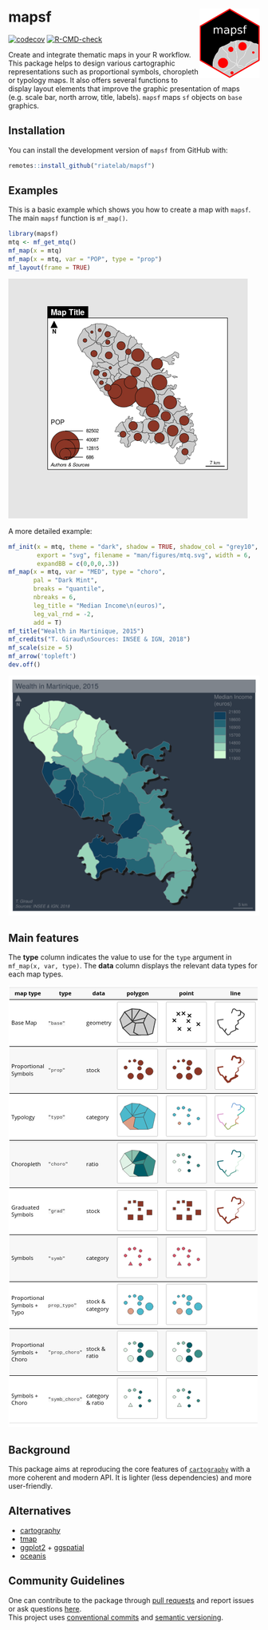 
<!-- README.md is generated from README.Rmd. Please edit that file -->

# mapsf <img src="man/figures/logo.png" align="right" width="120"/>

<!-- badges: start -->

[![codecov](https://codecov.io/gh/rcarto/mapsf/branch/master/graph/badge.svg?token=G8MZTHC9KQ)](undefined)
[![R-CMD-check](https://github.com/riatelab/mapsf/workflows/R-CMD-check/badge.svg)](https://github.com/riatelab/mapsf/actions)
<!-- badges: end -->

Create and integrate thematic maps in your R workflow. This package
helps to design various cartographic representations such as
proportional symbols, choropleth or typology maps. It also offers
several functions to display layout elements that improve the graphic
presentation of maps (e.g. scale bar, north arrow, title, labels).
`mapsf` maps `sf` objects on `base` graphics.

## Installation

<!-- You can install the released version of mapsf  -->
<!-- from [CRAN](https://CRAN.R-project.org) with: -->
<!-- ``` r -->
<!-- install.packages("mapsf") -->
<!-- ``` -->
<!-- Alternatively,  -->

You can install the development version of `mapsf` from GitHub with:

``` r
remotes::install_github("riatelab/mapsf")
```

## Examples

This is a basic example which shows you how to create a map with
`mapsf`. The main `mapsf` function is `mf_map()`.

``` r
library(mapsf)
mtq <- mf_get_mtq()
mf_map(x = mtq)
mf_map(x = mtq, var = "POP", type = "prop")
mf_layout(frame = TRUE)
```

![](man/figures/README-unnamed-chunk-2-1.png)<!-- -->

A more detailed example:

``` r
mf_init(x = mtq, theme = "dark", shadow = TRUE, shadow_col = "grey10",
        export = "svg", filename = "man/figures/mtq.svg", width = 6, 
        expandBB = c(0,0,0,.3)) 
mf_map(x = mtq, var = "MED", type = "choro",
       pal = "Dark Mint", 
       breaks = "quantile", 
       nbreaks = 6, 
       leg_title = "Median Income\n(euros)", 
       leg_val_rnd = -2, 
       add = T)
mf_title("Wealth in Martinique, 2015")
mf_credits("T. Giraud\nSources: INSEE & IGN, 2018")
mf_scale(size = 5)
mf_arrow('topleft')
dev.off()
```

![](man/figures/mtq.svg)

## Main features

The **type** column indicates the value to use for the `type` argument
in `mf_map(x, var, type)`. The **data** column displays the relevant
data types for each map types.

![](man/figures/features.png)

## Background

This package aims at reproducing the core features of
[`cartography`](https://github.com/riatelab/cartography) with a more
coherent and modern API. It is lighter (less dependencies) and more
user-friendly.

## Alternatives

-   [cartography](https://github.com/riatelab/cartography)
-   [tmap](https://github.com/mtennekes/tmap)  
-   [ggplot2](https://github.com/tidyverse/ggplot2) +
    [ggspatial](https://github.com/paleolimbot/ggspatial)  
-   [oceanis](https://github.com/insee-psar-at/oceanis-package)

## Community Guidelines

One can contribute to the package through [pull
requests](https://github.com/riatelab/mapsf/pulls) and report issues or
ask questions [here](https://github.com/riatelab/mapsf/issues).  
This project uses [conventional
commits](https://www.conventionalcommits.org/en/v1.0.0-beta.3/) and
[semantic versioning](https://semver.org/).
